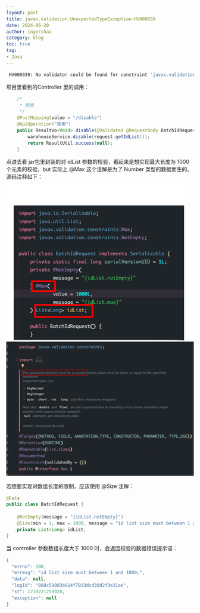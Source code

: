 ```yaml
---
layout: post
title: javax.validation.UnexpectedTypeException-HV000030
date: 2024-06-20
author: ingerchao
category: blog
toc: true
tag: 
- Java
---
```



```bash
 HV000030: No validator could be found for constraint 'javax.validation.constraints.Max' validating type 'java.util.List<java.lang.Long>'. Check configuration for 'idList'
```

项目里看到的Controller 里的调用：

```java
    /*
     * 禁用
     */
    @PostMapping(value = "/disable")
    @ApiOperation("禁用")
    public ResultVo<Void> disable(@Validated @RequestBody BatchIdRequest request) {
        warehouseService.disable(request.getIdList());
        return ResultUtil.success(null);
    }
```

点进去看 jar包里封装的对 idList 参数的校验，看起来是想实现最大长度为 1000个元素的校验，but 实际上 @Max 这个注解是为了 Number 类型的数据而生的。源码注释如下：

<img src="./../assets/images/program/backend/idList-max-annotaion.png" alt="image-20240624171730742" style="zoom:80%;" />

<img src="./../assets/images/program/backend/max-annotated.png" alt="image-20240624172419767" style="zoom:50%;" />

若想要实现对数组长度的限制，应该使用 @Size 注解：

```java
@Data
public class BatchIdRequest {

    @NotEmpty(message = "{idList.notEmpty}")
    @Size(min = 1, max = 1000, message = "id list size must between 1 and 1000")
    private List<Long> idList;
}

```

当 controller 参数数组长度大于 1000 时，会返回校验的数据错误提示语：

```java
{
  "errno": 100,
  "errmsg": "id list size must between 1 and 1000;",
  "data": null,
  "logId": "088c58083b914f7893dcd30d2f3e31ee",
  "st": 1719221259928,
  "exception": null
}
```